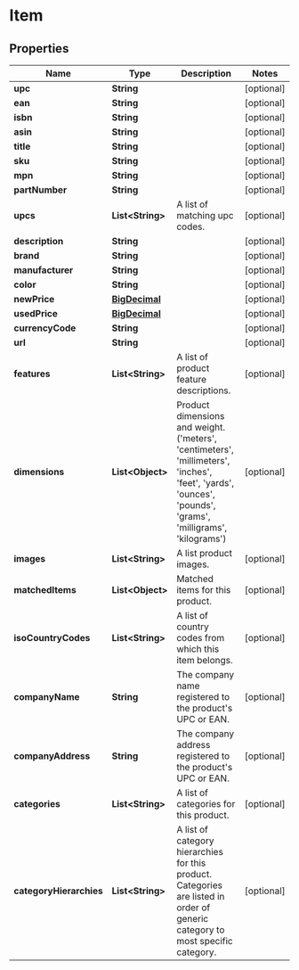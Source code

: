 
# Item

## Properties
Name | Type | Description | Notes
------------ | ------------- | ------------- | -------------
**upc** | **String** |  |  [optional]
**ean** | **String** |  |  [optional]
**isbn** | **String** |  |  [optional]
**asin** | **String** |  |  [optional]
**title** | **String** |  |  [optional]
**sku** | **String** |  |  [optional]
**mpn** | **String** |  |  [optional]
**partNumber** | **String** |  |  [optional]
**upcs** | **List&lt;String&gt;** | A list of matching upc codes. |  [optional]
**description** | **String** |  |  [optional]
**brand** | **String** |  |  [optional]
**manufacturer** | **String** |  |  [optional]
**color** | **String** |  |  [optional]
**newPrice** | [**BigDecimal**](BigDecimal.md) |  |  [optional]
**usedPrice** | [**BigDecimal**](BigDecimal.md) |  |  [optional]
**currencyCode** | **String** |  |  [optional]
**url** | **String** |  |  [optional]
**features** | **List&lt;String&gt;** | A list of product feature descriptions. |  [optional]
**dimensions** | **List&lt;Object&gt;** | Product dimensions and weight.  (&#39;meters&#39;, &#39;centimeters&#39;, &#39;millimeters&#39;, &#39;inches&#39;, &#39;feet&#39;, &#39;yards&#39;, &#39;ounces&#39;, &#39;pounds&#39;, &#39;grams&#39;, &#39;milligrams&#39;, &#39;kilograms&#39;) |  [optional]
**images** | **List&lt;String&gt;** | A list product images. |  [optional]
**matchedItems** | **List&lt;Object&gt;** | Matched items for this product. |  [optional]
**isoCountryCodes** | **List&lt;String&gt;** | A list of country codes from which this item belongs. |  [optional]
**companyName** | **String** | The company name registered to the product&#39;s UPC or EAN. |  [optional]
**companyAddress** | **String** | The company address registered to the product&#39;s UPC or EAN. |  [optional]
**categories** | **List&lt;String&gt;** | A list of categories for this product. |  [optional]
**categoryHierarchies** | **List&lt;String&gt;** | A list of category hierarchies for this product. Categories are listed in order of generic category to most specific category. |  [optional]



